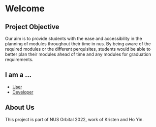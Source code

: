 # Welcome

## Project Objective
Our aim is to provide students with the ease and accessibility in the planning of modules throughout their time in nus. 
By being aware of the required modules or the different perquisites,
students would be able to better plan their modules ahead of time and any modules for graduation requirements.

## I am a ...
* [User ](./user)
* [Developer](./developer)

## About Us
This project is part of NUS Orbital 2022, work of Kristen and Ho Yin.
